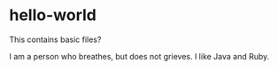 # hello-world
This contains basic files?

I am a person who breathes, but does not grieves.
I like Java and Ruby.
